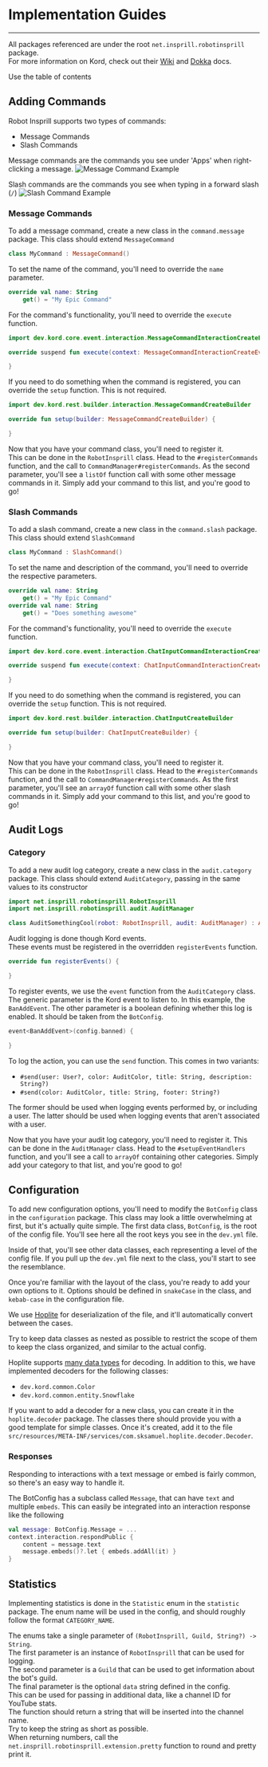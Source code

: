 # Implementation Guides

---

All packages referenced are under the root `net.insprill.robotinsprill` package.  
For more information on Kord, check out their [Wiki](https://github.com/kordlib/kord/wiki)
and [Dokka](https://kordlib.github.io/kord/) docs.

Use the table of contents

## Adding Commands

Robot Insprill supports two types of commands:

- Message Commands
- Slash Commands

Message commands are the commands you see under 'Apps' when right-clicking a message.
![Message Command Example](../assets/message_command.png)

Slash commands are the commands you see when typing in a forward slash (`/`)
![Slash Command Example](../assets/slash_command.png)

### Message Commands

To add a message command, create a new class in the `command.message` package.
This class should extend `MessageCommand`

```kotlin
class MyCommand : MessageCommand() 
```

To set the name of the command, you'll need to override the `name` parameter.

```kotlin
override val name: String
    get() = "My Epic Command"
```

For the command's functionality, you'll need to override the `execute` function.

```kotlin
import dev.kord.core.event.interaction.MessageCommandInteractionCreateEvent

override suspend fun execute(context: MessageCommandInteractionCreateEvent) {

}
```

If you need to do something when the command is registered, you can override the `setup` function. This is not required.

```kotlin
import dev.kord.rest.builder.interaction.MessageCommandCreateBuilder

override fun setup(builder: MessageCommandCreateBuilder) {

}
```

Now that you have your command class, you'll need to register it.  
This can be done in the `RobotInsprill` class.
Head to the `#registerCommands` function, and the call to `CommandManager#registerCommands`.
As the second parameter, you'll see a `listOf` function call with some other message commands in it.
Simply add your command to this list, and you're good to go!

### Slash Commands

To add a slash command, create a new class in the `command.slash` package.
This class should extend `SlashCommand`

```kotlin
class MyCommand : SlashCommand() 
```

To set the name and description of the command, you'll need to override the respective parameters.

```kotlin
override val name: String
    get() = "My Epic Command"
override val name: String
    get() = "Does something awesome"
```

For the command's functionality, you'll need to override the `execute` function.

```kotlin
import dev.kord.core.event.interaction.ChatInputCommandInteractionCreateEvent

override suspend fun execute(context: ChatInputCommandInteractionCreateEvent) {

}
```

If you need to do something when the command is registered, you can override the `setup` function. This is not required.

```kotlin
import dev.kord.rest.builder.interaction.ChatInputCreateBuilder

override fun setup(builder: ChatInputCreateBuilder) {

}
```

Now that you have your command class, you'll need to register it.  
This can be done in the `RobotInsprill` class.
Head to the `#registerCommands` function, and the call to `CommandManager#registerCommands`.
As the first parameter, you'll see an `arrayOf` function call with some other slash commands in it.
Simply add your command to this list, and you're good to go!

## Audit Logs

### Category

To add a new audit log category, create a new class in the `audit.category` package.
This class should extend `AuditCategory`, passing in the same values to its constructor

```kotlin
import net.insprill.robotinsprill.RobotInsprill
import net.insprill.robotinsprill.audit.AuditManager

class AuditSomethingCool(robot: RobotInsprill, audit: AuditManager) : AuditCategory(robot, audit) 
```

Audit logging is done though Kord events.  
These events must be registered in the overridden `registerEvents` function.

```kotlin
override fun registerEvents() {

}
```

To register events, we use the `event` function from the `AuditCategory` class.  
The generic parameter is the Kord event to listen to. In this example, the `BanAddEvent`.
The other parameter is a boolean defining whether this log is enabled. It should be taken from the `BotConfig`.

```kotlin
event<BanAddEvent>(config.banned) {

}
```

To log the action, you can use the `send` function.
This comes in two variants:

- `#send(user: User?, color: AuditColor, title: String, description: String?)`
- `#send(color: AuditColor, title: String, footer: String?)`

The former should be used when logging events performed by, or including a user.
The latter should be used when logging events that aren't associated with a user.

Now that you have your audit log category, you'll need to register it.
This can be done in the `AuditManager` class. Head to the `#setupEventHandlers` function, and you'll see a call
to `arrayOf` containing other categories.
Simply add your category to that list, and you're good to go!

## Configuration

To add new configuration options, you'll need to modify the `BotConfig` class in the `configuration` package.
This class may look a little overwhelming at first, but it's actually quite simple.
The first data class, `BotConfig`, is the root of the config file.
You'll see here all the root keys you see in the `dev.yml` file.

Inside of that, you'll see other data classes, each representing a level of the config file.
If you pull up the `dev.yml` file next to the class, you'll start to see the resemblance.

Once you're familiar with the layout of the class, you're ready to add your own options to it.
Options should be defined in `snakeCase` in the class, and `kebab-case` in the configuration file.

We use [Hoplite](https://github.com/sksamuel/hoplite) for deserialization of the file, and it'll automatically convert
between the cases.

Try to keep data classes as nested as possible to restrict the scope of them to keep the class organized, and similar to
the actual config.

Hoplite supports [many data types](https://github.com/sksamuel/hoplite#decoders) for decoding.
In addition to this, we have implemented decoders for the following classes:

- `dev.kord.common.Color`
- `dev.kord.common.entity.Snowflake`

If you want to add a decoder for a new class, you can create it in the `hoplite.decoder` package.
The classes there should provide you with a good template for simple classes.
Once it's created, add it to the file `src/resources/META-INF/services/com.sksamuel.hoplite.decoder.Decoder`.

### Responses

Responding to interactions with a text message or embed is fairly common, so there's an easy way to handle it.

The BotConfig has a subclass called `Message`, that can have `text` and multiple `embeds`.
This can easily be integrated into an interaction response like the following

```kotlin
val message: BotConfig.Message = ...
context.interaction.respondPublic {
    content = message.text
    message.embeds()?.let { embeds.addAll(it) }
}
```

## Statistics

Implementing statistics is done in the `Statistic` enum in the `statistic` package.
The enum name will be used in the config, and should roughly follow the format `CATEGORY_NAME`.

The enums take a single parameter of `(RobotInsprill, Guild, String?) -> String`.  
The first parameter is an instance of `RobotInsprill` that can be used for logging.  
The second parameter is a `Guild` that can be used to get information about the bot's guild.  
The final parameter is the optional `data` string defined in the config.  
This can be used for passing in additional data, like a channel ID for YouTube stats.  
The function should return a string that will be inserted into the channel name.  
Try to keep the string as short as possible.  
When returning numbers, call the `net.insprill.robotinsprill.extension.pretty` function to round and pretty print it.
